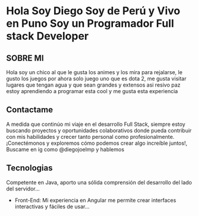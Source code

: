# Hola Soy Diego Soy de Perú y Vivo en Puno Soy un Programador Full stack Developer
## SOBRE MI

Hola soy un chico al que le gusta los animes y los mira para rejalarse, le gusto los juegos por ahora solo juego uno que es dota 2, me gusta visitar lugares que tengan agua y que sean grandes y extensos asi resivo paz
estoy aprendiendo  a programar esta cool y me gusta esta experiencia
## Contactame
A medida que continúo mi viaje en el desarrollo Full Stack, siempre estoy buscando proyectos y oportunidades colaborativos donde pueda contribuir con mis habilidades y crecer tanto personal como profesionalmente. ¡Conectémonos y exploremos cómo podemos crear algo increíble juntos!, Buscame en ig como @diegojoelmp y hablemos
## Tecnologias
Competente en Java, aporto una sólida comprensión del desarrollo del lado del servidor...
- Front-End: Mi experiencia en Angular me permite crear interfaces interactivas y fáciles de usar...